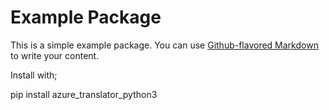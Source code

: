 # Example Package

This is a simple example package. You can use
[Github-flavored Markdown](https://guides.github.com/features/mastering-markdown/)
to write your content.

Install with;

pip install azure_translator_python3
